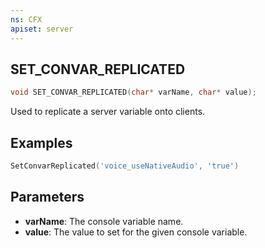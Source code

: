 ```yaml
---
ns: CFX
apiset: server
---
```

## SET_CONVAR_REPLICATED

```c
void SET_CONVAR_REPLICATED(char* varName, char* value);
```

Used to replicate a server variable onto clients.

## Examples
```lua
SetConvarReplicated('voice_useNativeAudio', 'true')
```

## Parameters
* **varName**: The console variable name.
* **value**: The value to set for the given console variable.

